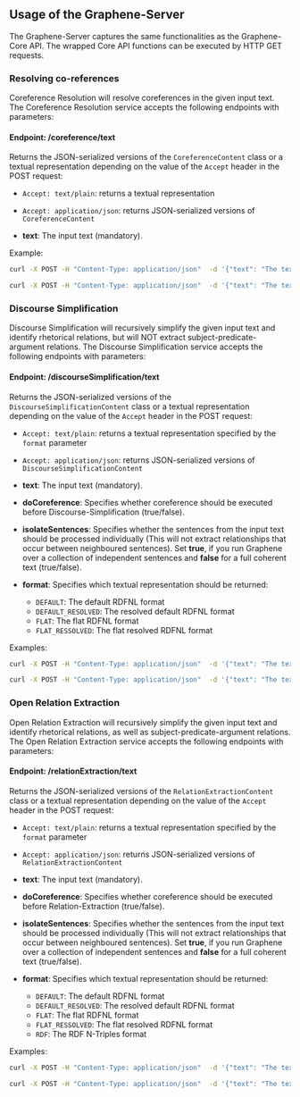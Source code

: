 ## Usage of the Graphene-Server
The Graphene-Server captures the same functionalities as the Graphene-Core API.
The wrapped Core API functions can be executed by HTTP GET requests.

### Resolving co-references
Coreference Resolution will resolve coreferences in the given input text.
The Coreference Resolution service accepts the following endpoints with parameters:

#### Endpoint: /coreference/text
Returns the JSON-serialized versions of the `CoreferenceContent` class or a textual representation depending on the value of the `Accept` header in the POST request:
* `Accept: text/plain`: returns a textual representation
* `Accept: application/json`: returns JSON-serialized versions of `CoreferenceContent`

* **text**: The input text (mandatory). 

Example:

```sh
curl -X POST -H "Content-Type: application/json"  -d '{"text": "The text."}' -H "Accept: text/plain" "http://localhost:8080/coreference/text"
```

```sh
curl -X POST -H "Content-Type: application/json"  -d '{"text": "The text."}' -H "Accept: application/json" "http://localhost:8080/coreference/text"
```


### Discourse Simplification
Discourse Simplification will recursively simplify the given input text and identify rhetorical relations, but will NOT extract subject-predicate-argument relations.
The Discourse Simplification service accepts the following endpoints with parameters:

#### Endpoint: /discourseSimplification/text
Returns the JSON-serialized versions of the `DiscourseSimplificationContent` class or a textual representation depending on the value of the `Accept` header in the POST request:
* `Accept: text/plain`: returns a textual representation specified by the `format` parameter
* `Accept: application/json`: returns JSON-serialized versions of `DiscourseSimplificationContent`

* **text**: The input text (mandatory). 
* **doCoreference**: Specifies whether coreference should be executed before Discourse-Simplification (true/false).
* **isolateSentences**: Specifies whether the sentences from the input text should be processed individually (This will not extract relationships that occur between neighboured sentences). Set **true**, if you run Graphene over a collection of independent sentences and **false** for a full coherent text (true/false).
* **format**: Specifies which textual representation should be returned:
    * `DEFAULT`: The default RDFNL format
    * `DEFAULT_RESOLVED`: The resolved default RDFNL format
    * `FLAT`: The flat RDFNL format
    * `FLAT_RESSOLVED`: The flat resolved RDFNL format

Examples:

```sh
curl -X POST -H "Content-Type: application/json"  -d '{"text": "The text.", "doCoreference": "true", "isolateSentences": "false", "format": "DEFAULT"}' -H "Accept: text/plain" "http://localhost:8080/discourseSimplification/text"
```

```sh
curl -X POST -H "Content-Type: application/json"  -d '{"text": "The text.", "doCoreference": "true", "isolateSentences": "false"}' -H "Accept: application/json" "http://localhost:8080/discourseSimplification/text"
```

### Open Relation Extraction
Open Relation Extraction will recursively simplify the given input text and identify rhetorical relations, as well as subject-predicate-argument relations.
The Open Relation Extraction service accepts the following endpoints with parameters:

#### Endpoint: /relationExtraction/text
Returns the JSON-serialized versions of the `RelationExtractionContent` class or a textual representation depending on the value of the `Accept` header in the POST request:
* `Accept: text/plain`: returns a textual representation specified by the `format` parameter
* `Accept: application/json`: returns JSON-serialized versions of `RelationExtractionContent`

* **text**: The input text (mandatory). 
* **doCoreference**: Specifies whether coreference should be executed before Relation-Extraction (true/false).
* **isolateSentences**: Specifies whether the sentences from the input text should be processed individually (This will not extract relationships that occur between neighboured sentences). Set **true**, if you run Graphene over a collection of independent sentences and **false** for a full coherent text (true/false).
* **format**: Specifies which textual representation should be returned:
    * `DEFAULT`: The default RDFNL format
    * `DEFAULT_RESOLVED`: The resolved default RDFNL format
    * `FLAT`: The flat RDFNL format
    * `FLAT_RESSOLVED`: The flat resolved RDFNL format
    * `RDF`: The RDF N-Triples format

Examples:

```sh
curl -X POST -H "Content-Type: application/json"  -d '{"text": "The text.", "doCoreference": "true", "isolateSentences": "false", "format": "DEFAULT"}' -H "Accept: text/plain" "http://localhost:8080/relationExtraction/text"
```

```sh
curl -X POST -H "Content-Type: application/json"  -d '{"text": "The text.", "doCoreference": "true", "isolateSentences": "false"}' -H "Accept: application/json" "http://localhost:8080/relationExtraction/text"
```
